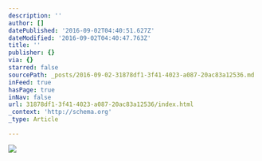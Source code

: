 ```yaml
---
description: ''
author: []
datePublished: '2016-09-02T04:40:51.627Z'
dateModified: '2016-09-02T04:40:47.763Z'
title: ''
publisher: {}
via: {}
starred: false
sourcePath: _posts/2016-09-02-31878df1-3f41-4023-a087-20ac83a12536.md
inFeed: true
hasPage: true
inNav: false
url: 31878df1-3f41-4023-a087-20ac83a12536/index.html
_context: 'http://schema.org'
_type: Article

---
```

![](https://the-grid-user-content.s3-us-west-2.amazonaws.com/4f646695-7773-4c51-9078-b2e53087ce0f.jpg)